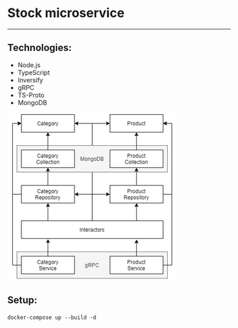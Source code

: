 # Stock microservice

___

## Technologies:

- Node.js
- TypeScript
- Inversify
- gRPC
- TS-Proto
- MongoDB

![image](./media/food-delivery-backend-stock.png)

## Setup:

```
docker-compose up --build -d
```